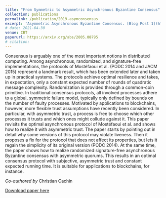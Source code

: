 ```yaml
---
title: "From Symmetric to Asymmetric Asynchronous Byzantine Consensus"
collection: publications
permalink: /publication/2019-asymconsensus
excerpt: 'Asymmetric Asynchronous Byzantine Consensus. [Blog Post 1](https://cryptobern.github.io/asymconsensus/), [Blog Post 2](https://cryptobern.github.io/revisiting/)'
# date: 2021-04-30
venue: CBT
paperurl: https://arxiv.org/abs/2005.08795
# citation: 
---
```

Consensus is arguably one of the most important notions in distributed computing. Among asynchronous, randomized, and signature-free implementations, the protocols of Mostéfaoui et al. (PODC 2014 and JACM 2015) represent a landmark result, which has been extended later and taken up in practical systems. The protocols achieve optimal resilience and takes, in expectation, only a constant expected number of rounds of quadratic message complexity. Randomization is provided through a common-coin primitive. In traditional consensus protocols, all involved processes adhere to a global, symmetric failure model, typically only defined by bounds on the number of faulty processes. Motivated by applications to blockchains, however, more flexible trust assumptions have recently been considered. In particular, with asymmetric trust, a process is free to choose which other processes it trusts and which ones might collude against it. This paper revisits the optimal asynchronous protocol of Mostéfaoui et al. and shows how to realize it with asymmetric trust. The paper starts by pointing out in detail why some versions of this protocol may violate liveness. Then it proposes a fix for the protocol that does not affect its properties, but lets it regain the simplicity of its original version (PODC 2014). At the same time, the paper shows how to realize randomized signature-free asynchronous Byzantine consensus with asymmetric quorums. This results in an optimal consensus protocol with subjective, asymmetric trust and constant expected running time. It is suitable for applications to blockchains, for instance.

_Co-authored by_ Christian Cachin

[Download paper here](https://arxiv.org/abs/2005.08795v2) 